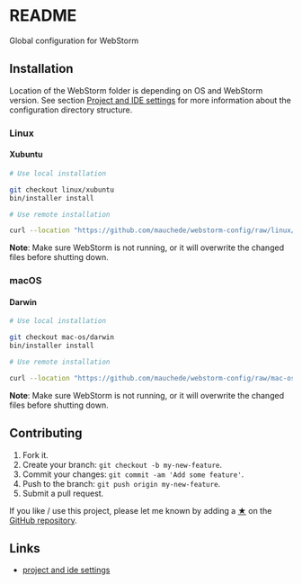 # README

Global configuration for WebStorm

## Installation

Location of the WebStorm folder is depending on OS and WebStorm version. See section [Project and IDE settings](https://www.jetbrains.com/help/webstorm/project-and-ide-settings.html) for more information about the configuration directory structure.

### Linux

#### Xubuntu

```sh
# Use local installation

git checkout linux/xubuntu
bin/installer install

# Use remote installation

curl --location "https://github.com/mauchede/webstorm-config/raw/linux/xubuntu/bin/installer" | sh -s -- install
```

__Note__: Make sure WebStorm is not running, or it will overwrite the changed files before shutting down.

### macOS

#### Darwin

```sh
# Use local installation

git checkout mac-os/darwin
bin/installer install

# Use remote installation

curl --location "https://github.com/mauchede/webstorm-config/raw/mac-os/darwin/bin/installer" | sh -s -- install
```

__Note__: Make sure WebStorm is not running, or it will overwrite the changed files before shutting down.

## Contributing

1. Fork it.
2. Create your branch: `git checkout -b my-new-feature`.
3. Commit your changes: `git commit -am 'Add some feature'`.
4. Push to the branch: `git push origin my-new-feature`.
5. Submit a pull request.

If you like / use this project, please let me known by adding a [★](https://help.github.com/articles/about-stars/) on the [GitHub repository](https://github.com/mauchede/webstorm-config).

## Links

* [project and ide settings](https://www.jetbrains.com/webstorm/help/project-and-ide-settings.html)
